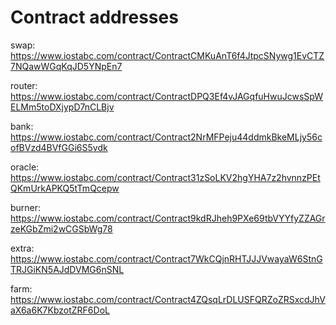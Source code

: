 # Contract addresses

swap:
https://www.iostabc.com/contract/ContractCMKuAnT6f4JtpcSNywg1EvCTZ7NQawWGqKqJD5YNpEn7

router:
https://www.iostabc.com/contract/ContractDPQ3Ef4vJAGqfuHwuJcwsSpWELMm5toDXjypD7nCLBjv

bank:
https://www.iostabc.com/contract/Contract2NrMFPeju44ddmkBkeMLjy56cofBVzd4BVfGGi6S5vdk

oracle:
https://www.iostabc.com/contract/Contract31zSoLKV2hgYHA7z2hvnnzPEtQKmUrkAPKQ5tTmQcepw

burner:
https://www.iostabc.com/contract/Contract9kdRJheh9PXe69tbVYYfyZZAGrzeKGbZmi2wCGSbWg78

extra:
https://www.iostabc.com/contract/Contract7WkCQjnRHTJJJVwayaW6StnGTRJGiKN5AJdDVMG6nSNL

farm:
https://www.iostabc.com/contract/Contract4ZQsqLrDLUSFQRZoZRSxcdJhVaX6a6K7KbzotZRF6DoL
